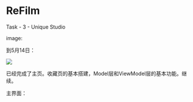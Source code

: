 # ReFilm
Task - 3  - Unique Studio

image:

到5月14日：

![](https://github.com/wondervictor/ReFilm/blob/master/favoriteView.png)

已经完成了主页。收藏页的基本搭建，Model层和ViewModel层的基本功能。继续。

主界面：

![]()